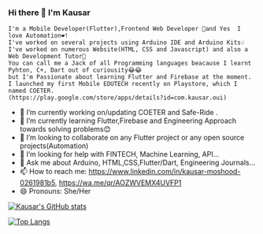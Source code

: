 ### Hi there 👋 I'm Kausar
    I'm a Mobile Developer(Flutter),Frontend Web Developer 🤗and Yes  I love Automation❤!
    I've worked on several projects using Arduino IDE and Arduino Kits💡
    I've worked on numerous Website(HTML, CSS and Javascript) and also a Web Development Tutor🎀
    You can call me a Jack of all Programming languages beacause I learnt Pyhton, C+, Dart out of curiousity😂😂 
    but I'm Passionate about learning Flutter and Firebase at the moment.
    I launched my first Mobile EDUTECH recently on Playstore, which I named COETER.
    (https://play.google.com/store/apps/details?id=com.kausar.oui)
- 🔭 I’m currently working on/updating  COETER and Safe-Ride .
- 🌱 I’m currently learning Flutter,Firebase and Engineering Approach towards solving problems😊
- 👯 I’m looking to collaborate on any Flutter project or any open source projects(Automation)
- 🤔 I’m looking for help with FINTECH, Machine Learning, API...
- 💬 Ask me about Arduino, HTML,CSS,Flutter/Dart, Engineering Journals...
- 📫 How to reach me: https://www.linkedin.com/in/kausar-moshood-0261981b5, https://wa.me/qr/AOZWVEMX4UVFP1
- 😄 Pronouns: She/Her


[![Kausar's GitHub stats](https://github-readme-stats.vercel.app/api?username=Moshood-Kausar&count_private=true&show_icons=true&theme=radical)](https://github.com/Moshood-Kausar/github-readme-stats)


[![Top Langs](https://github-readme-stats.vercel.app/api/top-langs/?username=Moshood-Kausar&langs_count=8&layout=compact)](https://github.com/Moshood-Kausar/github-readme-stats)
    
